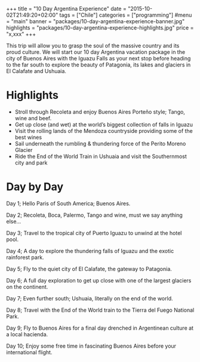 +++
title = "10 Day Argentina Experience"
date = "2015-10-02T21:49:20+02:00"
tags = ["Chile"]
categories = ["programming"]
#menu = "main"
banner = "packages/10-day-argentina-experience-banner.jpg"
highlights = "packages/10-day-argentina-experience-highlights.jpg"
price = "x,xxx"
+++

This trip will allow you to grasp the soul of the massive country and its proud culture. We will start our 10 day Argentina vacation package in the city of Buenos Aires with the Iguazu Falls as your next stop before heading to the far south to explore the beauty of Patagonia, its lakes and glaciers in El Calafate and Ushuaia.  

# Highlights

* Stroll through Recoleta and enjoy Buenos Aires Porteño style; Tango, wine and beef.
* Get up close (and wet) at the world’s biggest collection of falls in Iguazu
* Visit the rolling lands of the Mendoza countryside providing some of the best wines
* Sail underneath the rumbling & thundering force of the Perito Moreno Glacier
* Ride the End of the World Train in Ushuaia and visit the Southernmost city and park

# Day by Day

Day 1; Hello Paris of South America; Buenos Aires.

Day 2; Recoleta, Boca, Palermo, Tango and wine, must we say anything else...

Day 3; Travel to the tropical city of Puerto Iguazu to unwind at the hotel pool.

Day 4; A day to explore the thundering falls of Iguazu and the exotic rainforest park.

Day 5; Fly to the quiet city of El Calafate, the gateway to Patagonia.

Day 6; A full day exploration to get up close with one of the largest glaciers on the continent.

Day 7;  Even further south; Ushuaia, literally on the end of the world.

Day 8; Travel with the End of the World train to the Tierra del Fuego National Park.

Day 9; Fly to Buenos Aires for a final day drenched in Argentinean culture at a local hacienda.

Day 10; Enjoy some free time in fascinating Buenos Aires before your international flight.
